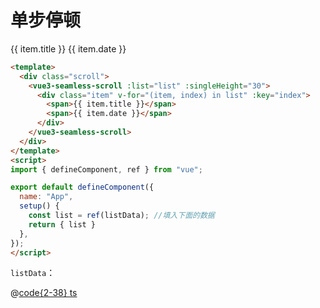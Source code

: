 # 单步停顿

<div class="vue3-seamless-scroll-scroll">
  <ClientOnly>
    <vue3-seamless-scroll :list="list" :singleHeight="30">
      <div class="item" v-for="(item, index) in list" :key="index">
        <span>{{ item.title }}</span>
        <span>{{ item.date }}</span>
      </div>
    </vue3-seamless-scroll>
  </ClientOnly>
</div>

<script>
import { defineComponent, ref } from "vue";
import listData from "@js/vue3-scroll";

export default defineComponent({
  name: "App",
  setup() {
    const list = ref(listData);
    return { list }
  },
});
</script>

```html
<template>
  <div class="scroll">
    <vue3-seamless-scroll :list="list" :singleHeight="30">
      <div class="item" v-for="(item, index) in list" :key="index">
        <span>{{ item.title }}</span>
        <span>{{ item.date }}</span>
      </div>
    </vue3-seamless-scroll>
  </div>
</template>
<script>
import { defineComponent, ref } from "vue";

export default defineComponent({
  name: "App",
  setup() {
    const list = ref(listData); //填入下面的数据
    return { list }
  },
});
</script>
```

`listData`：

@[code{2-38} ts](@js/vue3-scroll.ts)
